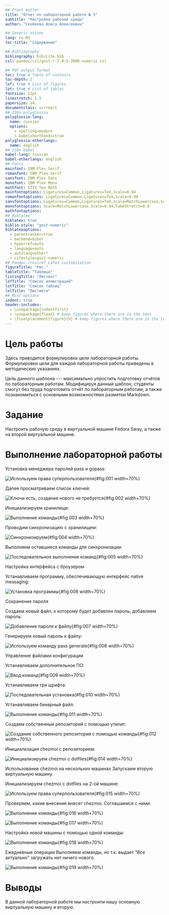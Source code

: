 ```yaml
---
## Front matter
title: "Отчет по лабораторной работе № 5"
subtitle: "Настройка рабочей среды"
author: "Скобеева Алиса Алексеевна"

## Generic otions
lang: ru-RU
toc-title: "Содержание"

## Bibliography
bibliography: bib/cite.bib
csl: pandoc/csl/gost-r-7-0-5-2008-numeric.csl

## Pdf output format
toc: true # Table of contents
toc-depth: 2
lof: true # List of figures
lot: true # List of tables
fontsize: 12pt
linestretch: 1.5
papersize: a4
documentclass: scrreprt
## I18n polyglossia
polyglossia-lang:
  name: russian
  options:
	- spelling=modern
	- babelshorthands=true
polyglossia-otherlangs:
  name: english
## I18n babel
babel-lang: russian
babel-otherlangs: english
## Fonts
mainfont: IBM Plex Serif
romanfont: IBM Plex Serif
sansfont: IBM Plex Sans
monofont: IBM Plex Mono
mathfont: STIX Two Math
mainfontoptions: Ligatures=Common,Ligatures=TeX,Scale=0.94
romanfontoptions: Ligatures=Common,Ligatures=TeX,Scale=0.94
sansfontoptions: Ligatures=Common,Ligatures=TeX,Scale=MatchLowercase,Scale=0.94
monofontoptions: Scale=MatchLowercase,Scale=0.94,FakeStretch=0.9
mathfontoptions:
## Biblatex
biblatex: true
biblio-style: "gost-numeric"
biblatexoptions:
  - parentracker=true
  - backend=biber
  - hyperref=auto
  - language=auto
  - autolang=other*
  - citestyle=gost-numeric
## Pandoc-crossref LaTeX customization
figureTitle: "Рис."
tableTitle: "Таблица"
listingTitle: "Листинг"
lofTitle: "Список иллюстраций"
lotTitle: "Список таблиц"
lolTitle: "Листинги"
## Misc options
indent: true
header-includes:
  - \usepackage{indentfirst}
  - \usepackage{float} # keep figures where there are in the text
  - \floatplacement{figure}{H} # keep figures where there are in the text
---
```


# Цель работы

Здесь приводится формулировка цели лабораторной работы. Формулировки
цели для каждой лабораторной работы приведены в методических
указаниях.

Цель данного шаблона --- максимально упростить подготовку отчётов по
лабораторным работам.  Модифицируя данный шаблон, студенты смогут без
труда подготовить отчёт по лабораторным работам, а также познакомиться
с основными возможностями разметки Markdown.

# Задание

Настроить рабочую среду в виртуальной машине Fedora Sway, а также на второй виртуальной машине.


# Выполнение лабораторной работы

Установка менеджера паролей pass и gopass:

![Используем права суперпользователя](image/1.png){#fig:001 width=70%}

Далее просматриваем список ключей:

![Ключи есть, создание нового не требуется](image/2.png){#fig:002 width=70%}

Инициализируем хранилище:

![Выполнение команды](image/3.png){#fig:003 width=70%}

Проводим синхронизацию с хранилищем:

![Синхронизируем](image/4.png){#fig:004 width=70%}

Выполняем оставшиеся команды для синхронизации:

![Последовательное выполнение команд](image/5.png){#fig:005 width=70%}


Настройка интерфейса с броузером

Устанавливаем программу, обеспечивающую интерфейс native messaging:

![Установка программы](image/6.png){#fig:006 width=70%}

Сохранение пароля

Создаем новый файл, к которому будет добавлен пароль, добавляем пароль:

![Добавление пароля к файлу](image/7.png){#fig:007 width=70%}

Генерируем новый пароль к файлу:

![Используем команду pass generate](image/8.png){#fig:008 width=70%}

Управление файлами конфигурации

Устанавливаем дополнительное ПО:

![Ввод команд](image/9.png){#fig:009 width=70%}

Устанавливаем три шрифта:

![Последовательная установка](image/10.png){#fig:010 width=70%}

Устанавливаем бинарный файл:

![Выполнение команды](image/11.png){#fig:011 width=70%}

Создаем собственный репозиторий с помощью утилит:

![Создание собственного репозитория с помощью команды](image/12.png){#fig:012 width=70%}

Инициализация chezmoi с репозиторием:

![Инициализируем chezmoi с dotfiles](image/14.png){#fig:014 width=70%}

Использование chezmoi на нескольких машинах
Запускаем вторую виртуальную машину.

Инициализируем chezmoi с dotfiles на 2-ой машине:

![Используем права суперпользователя](image/15.png){#fig:015 width=70%}

Проверяем, какие внесения внесет chezmoi. Соглашаемся с ними:

![Выполнение команды](image/16.png){#fig:016 width=70%}

![Выполнение команды](image/17.png){#fig:017 width=70%}

Настройка новой машины с помощью одной команды:

![Выполнение команды](image/18.png){#fig:018 width=70%}

Ежедневные операции
Выполняем команды, но т.к. выдает "Все актуально" загружать нет ничего нового.

![Выполнение команды](image/19.png){#fig:019 width=70%}

# Выводы

В данной лабораторной работе мы настроили нашу основную виртуальную машину и вторую.


